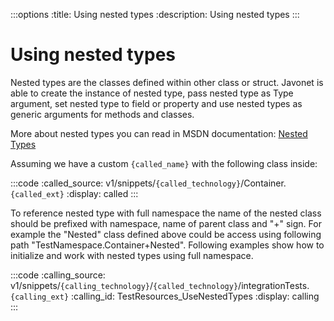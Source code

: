 :::options
:title: Using nested types
:description: Using nested types
:::

# Using nested types

Nested types are the classes defined within other class or struct. Javonet is able to create the instance of nested type, pass nested type as Type argument, set nested type to field or property and use nested types as generic arguments for methods and classes.  
  
More about nested types you can read in MSDN documentation: [Nested Types](http://msdn.microsoft.com/en-us/library/ms173120.aspx)  
  
Assuming we have a custom `{called_name}` with the following class inside:

:::code 
:called_source: v1/snippets/`{called_technology}`/Container.`{called_ext}`
:display: called
:::

To reference nested type with full namespace the name of the nested class should be prefixed with namespace, name of parent class and "+" sign. For example the "Nested" class defined above could be access using following path "TestNamespace.Container+Nested". Following examples show how to initialize and work with nested types using full namespace.  
  
:::code
:calling_source: v1/snippets/`{calling_technology}`/`{called_technology}`/integrationTests.`{calling_ext}`
:calling_id: TestResources_UseNestedTypes
:display: calling
:::

